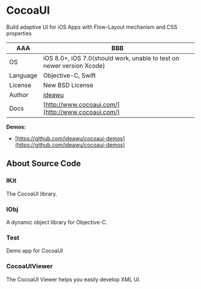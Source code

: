 # CocoaUI

Build adaptive UI for iOS Apps with Flow-Layout mechanism and CSS properties

| AAA | BBB |
| ----| --- |
| OS | iOS 8.0+, iOS 7.0(should work, unable to test on newer version Xcode) |
| Language | Objective-C, Swift |
| License | New BSD License |
| Author | [ideawu](http://www.ideawu.net/) |
| Docs | [http://www.cocoaui.com/](http://www.cocoaui.com/) |


__Demos:__
 * [https://github.com/ideawu/cocoaui-demos](https://github.com/ideawu/cocoaui-demos)


## About Source Code

### IKit

The CocoaUI library.

### IObj

A dynamic object library for Objective-C.

### Test

Demo app for CocoaUI

### CocoaUIViewer

The CocoaUI Viewer helps you easily develop XML UI.
